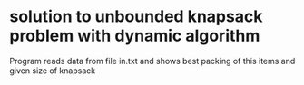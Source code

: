# solution to unbounded knapsack problem with dynamic algorithm

Program reads data from file in.txt and shows best packing of this items and given size of knapsack
